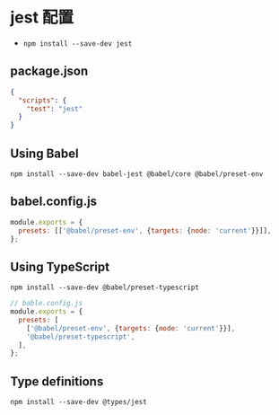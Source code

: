 # jest 配置

- `npm install --save-dev jest`

## package.json

```json
{
  "scripts": {
    "test": "jest"
  }
}
```

## Using Babel

`npm install --save-dev babel-jest @babel/core @babel/preset-env`

## babel.config.js

```js
module.exports = {
  presets: [['@babel/preset-env', {targets: {node: 'current'}}]],
};
```

## Using TypeScript

`npm install --save-dev @babel/preset-typescript`

```js
// bable.config.js
module.exports = {
  presets: [
    ['@babel/preset-env', {targets: {node: 'current'}}],
    '@babel/preset-typescript',
  ],
};
```

## Type definitions

`npm install --save-dev @types/jest`